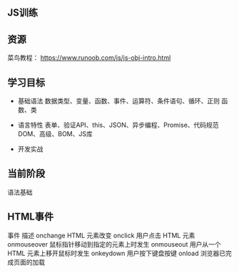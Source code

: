 ## JS训练

## 资源
菜鸟教程：
https://www.runoob.com/js/js-obj-intro.html

## 学习目标
* 基础语法
数据类型、变量、函数、事件、运算符、条件语句、循环、正则
函数、类

* 语言特性
表单、验证API、this、JSON、异步编程、Promise、代码规范
DOM、高级、BOM、JS库

* 开发实战
 
## 当前阶段
语法基础
## HTML事件
事件	    描述
onchange	HTML 元素改变
onclick	    用户点击 HTML 元素
onmouseover	鼠标指针移动到指定的元素上时发生
onmouseout	用户从一个 HTML 元素上移开鼠标时发生
onkeydown	用户按下键盘按键
onload	    浏览器已完成页面的加载
